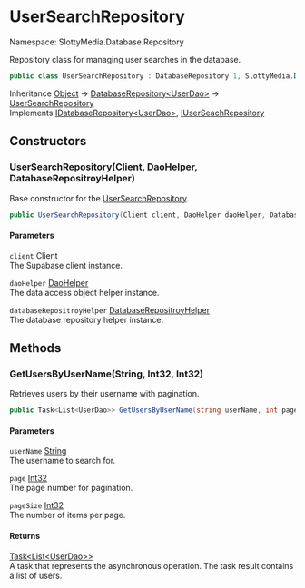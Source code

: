 # UserSearchRepository

Namespace: SlottyMedia.Database.Repository

Repository class for managing user searches in the database.

```csharp
public class UserSearchRepository : DatabaseRepository`1, SlottyMedia.Database.IDatabaseRepository`1[[SlottyMedia.Database.Daos.UserDao, SlottyMedia.Database, Version=1.0.0.0, Culture=neutral, PublicKeyToken=null]], IUserSeachRepository
```

Inheritance [Object](https://docs.microsoft.com/en-us/dotnet/api/system.object) → [DatabaseRepository&lt;UserDao&gt;](./slottymedia.database.repository.databaserepository-1.md) → [UserSearchRepository](./slottymedia.database.repository.usersearchrepository.md)<br>
Implements [IDatabaseRepository&lt;UserDao&gt;](./slottymedia.database.idatabaserepository-1.md), [IUserSeachRepository](./slottymedia.database.repository.iuserseachrepository.md)

## Constructors

### **UserSearchRepository(Client, DaoHelper, DatabaseRepositroyHelper)**

Base constructor for the [UserSearchRepository](./slottymedia.database.repository.usersearchrepository.md).

```csharp
public UserSearchRepository(Client client, DaoHelper daoHelper, DatabaseRepositroyHelper databaseRepositroyHelper)
```

#### Parameters

`client` Client<br>
The Supabase client instance.

`daoHelper` [DaoHelper](./slottymedia.database.helper.daohelper.md)<br>
The data access object helper instance.

`databaseRepositroyHelper` [DatabaseRepositroyHelper](./slottymedia.database.helper.databaserepositroyhelper.md)<br>
The database repository helper instance.

## Methods

### **GetUsersByUserName(String, Int32, Int32)**

Retrieves users by their username with pagination.

```csharp
public Task<List<UserDao>> GetUsersByUserName(string userName, int page, int pageSize)
```

#### Parameters

`userName` [String](https://docs.microsoft.com/en-us/dotnet/api/system.string)<br>
The username to search for.

`page` [Int32](https://docs.microsoft.com/en-us/dotnet/api/system.int32)<br>
The page number for pagination.

`pageSize` [Int32](https://docs.microsoft.com/en-us/dotnet/api/system.int32)<br>
The number of items per page.

#### Returns

[Task&lt;List&lt;UserDao&gt;&gt;](https://docs.microsoft.com/en-us/dotnet/api/system.threading.tasks.task-1)<br>
A task that represents the asynchronous operation. The task result contains a list of users.
